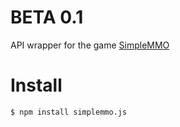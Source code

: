 # BETA 0.1

API wrapper for the game [SimpleMMO](https://web.simple-mmo.com/)

# Install
```
$ npm install simplemmo.js
```